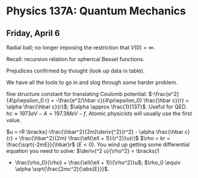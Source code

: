 Physics 137A: Quantum Mechanics
===============================
Friday, April 6
---------------
Radial ball; no longer imposing the restriction that $V(0) = \infty$.

Recall: recursion relation for spherical Bessel functions.

Prejudices confirmed by thought (look up data in table).

We have all the tools to go in and slog through some harder problem.

fine structure constant for translating Coulomb potential:
$-\frac{e^2}{4\pi\epsilon_0 r} = -\frac{e^2/\hbar c}{4\pi\epsilon_0}
\frac{\hbar c}{r} = \alpha \frac{\hbar c}{r}$; $\alpha \approx
\frac{1}{137}$. Useful for QED. $\hbar c \approx 1973 eV-A = 197.3
MeV-f$. Atomic physicists will usually use the first value.

$u = rR \bracks{-\frac{\hbar^2}{2m}\deriv{^2}{r^2} - \alpha \frac{\hbar
c}{r} + \frac{\hbar^2}{2m} \frac{\ell(\ell + 1)}{r^2}}u(r)$ $\rho = kr =
\frac{\sqrt{-2mE}}{\hbar}r$ ($E < 0$). You wind up getting some
differential equation you need to solve: $\deriv{^2 u}{\rho^2} = \bracks{1
- \frac{\rho_0}{\rho} + \frac{\ell(\ell + 1)}{\rho^2}}u$; $\rho_0 \equiv
\alpha \sqrt{\frac{2mc^2}{\abs{E}}}$.
